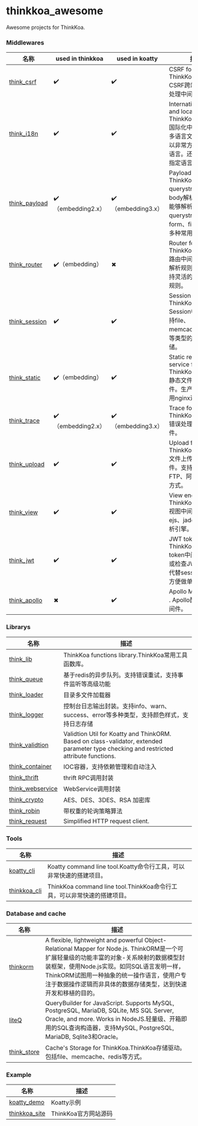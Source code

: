 # thinkkoa_awesome

Awesome projects for ThinkKoa.


### Middlewares

名称  | used in thinkkoa | used in koatty | 描述
------------- | ------------- | ------------- | -------------
[think_csrf](https://github.com/thinkkoa/think_csrf)  |✔️ | ✔️ |  CSRF for ThinkKoa.ThinkKoa CSRF跨站攻击安全处理中间件。
[think_i18n](https://github.com/thinkkoa/think_i18n)  |✔️ | ✔️ | Internationalization and localization for ThinkKoa.ThinkKoa国际化中间件，配合多语言文件配置，可以非常方便的实现多语言。还支持路由中指定语言。
[think_payload](https://github.com/thinkkoa/think_payload)  |✔️（embedding2.x） | ✔️（embedding3.x） | Payload parser for ThinkKoa.ThinkKoa querystring以及body解析中间件。能够解析querystring、form、file、json等多种常用数据。
[think_router](https://github.com/thinkkoa/think_router)  |✔️（embedding）| ✖ | Router for ThinkKoa.ThinkKoa路由中间件。除默认解析规则以外，还支持灵活的路由自定义规则。
[think_session](https://github.com/thinkkoa/think_session) |✔️ | ✔️ | Session for ThinkKoa.ThinkKoa Session中间件。支持file、memcache、redis等类型的session存储。
[think_static](https://github.com/thinkkoa/think_static)  |✔️（embedding） | ✔️ |  Static resource service for ThinkKoa.ThinkKoa静态文件服务中间件。生产环境建议使用nginx进行处理。
 [think_trace](https://github.com/thinkkoa/think_trace)   |✔️（embedding2.x） | ✔️（embedding3.x） |   Trace for ThinkKoa.ThinkKoa错误处理及拦截中间件。
[think_upload](https://github.com/thinkkoa/think_upload)  |✔️ | ✔️ |  Upload files for ThinkKoa.ThinkKoa文件上传功能中间件。支持本地存储、FTP、阿里云OSS等方式。
[think_view](https://github.com/thinkkoa/think_view)  |✔️ | ✔️ |  View engine for ThinkKoa.ThinkKoa视图中间件。支持ejs、jade等模板解析引擎。
[think_jwt](https://github.com/thinkkoa/think_jwt)  |✔️ | ✔️ |  JWT token for ThinkKoa. JWT token中间件，生成或检查JWT token，代替session机制，方便做单点登录。
[think_apollo](https://github.com/thinkkoa/think_apollo)  |✖ | ✔️ |  Apollo Middleware . Apollo配置中心中间件。



### Librarys

名称  | 描述
------------- | -------------
[think_lib](https://github.com/thinkkoa/think_lib)  | ThinkKoa functions library.ThinkKoa常用工具函数库。
[think_queue](https://github.com/thinkkoa/think_queue)  | 基于redis的异步队列。支持错误重试，支持事件监听等高级功能
[think_loader](https://github.com/thinkkoa/think_loader)  | 目录多文件加载器
[think_logger](https://github.com/thinkkoa/think_logger)  | 控制台日志输出封装。支持info、warn、success、error等多种类型，支持颜色样式，支持日志存储
[think_validtion](https://github.com/thinkkoa/think_validtion)  | Validtion Util for Koatty and ThinkORM. Based on class-validator, extended parameter type checking and restricted attribute functions.
[think_container](https://github.com/thinkkoa/think_container) | IOC容器，支持依赖管理和自动注入
[think_thrift](https://github.com/thinkkoa/think_thrift) | thrift RPC调用封装
[think_webservice](https://github.com/thinkkoa/think_webservice) | WebService调用封装
[think_crypto](https://github.com/thinkkoa/think_crypto) | AES、DES、3DES、RSA 加密库
[think_robin](https://github.com/thinkkoa/think_robin) | 带权重的轮询策略算法
[think_request](https://github.com/thinkkoa/think_request) |  Simplified HTTP request client.


### Tools

名称  | 描述
------------- | -------------
[koatty_cli](https://github.com/thinkkoa/koatty_cli)  | Koatty command line tool.Koatty命令行工具，可以非常快速的搭建项目。
[thinkkoa_cli](https://github.com/thinkkoa/thinkkoa_cli)  | ThinkKoa command line tool.ThinkKoa命令行工具，可以非常快速的搭建项目。

### Database and cache

名称  | 描述
------------- | -------------
[thinkorm](https://github.com/thinkkoa/thinkorm)  | A flexible, lightweight and powerful Object-Relational Mapper for Node.js. ThinkORM是一个可扩展轻量级的功能丰富的对象-关系映射的数据模型封装框架，使用Node.js实现。如同SQL语言发明一样，ThinkORM试图用一种抽象的统一操作语言，使用户专注于数据操作逻辑而非具体的数据存储类型，达到快速开发和移植的目的。
[liteQ](https://github.com/thinkkoa/liteQ)  | QueryBuilder for JavaScript. Supports MySQL, PostgreSQL, MariaDB, SQLite, MS SQL Server, Oracle, and more. Works in NodeJS.轻量级、开箱即用的SQL查询构造器，支持MySQL, PostgreSQL, MariaDB, Sqlite3和Oracle。
[think_store](https://github.com/thinkkoa/think_store)  | Cache's Storage for ThinkKoa.ThinkKoa存储驱动。包括file、memcache、redis等方式。

### Example

名称  | 描述
------------- | -------------
[koatty_demo](https://github.com/thinkkoa/koatty_demo) | Koatty示例
[thinkkoa_site](https://github.com/thinkkoa/thinkkoa_site) | ThinkKoa官方网站源码

